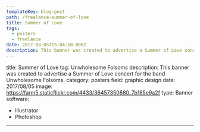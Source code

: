 ```yaml
---
templateKey: blog-post
path: /freelance-summer-of-love
title: Summer of Love
tags:
  - posters
  - freelance
date: 2017-08-05T15:04:10.000Z
description: This banner was created to advertise a Summer of Love concert for the band Unwholesome Folsoms.
---
```


title: Summer of Love
tag: Unwholesome Folsoms
description: This banner was created to advertise a Summer of Love concert for the band Unwholesome Folsoms.
category: posters
field: graphic design
date: 2017/08/05
image: https://farm5.staticflickr.com/4433/36457350880_7b165e9a2f
type: Banner
software:
- Illustrator
- Photoshop
---
